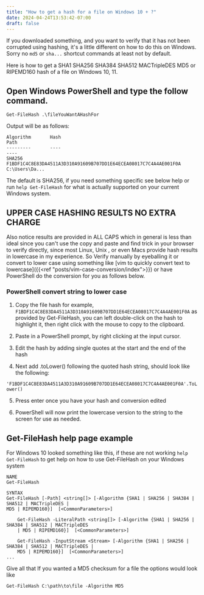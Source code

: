 ```yaml
---
title: "How to get a hash for a file on Windows 10 + ?"
date: 2024-04-24T13:53:42-07:00
draft: false
---
```


If you downloaded something, and you want to verify that it has not been corrupted using hashing, it's a little 
different on how to do this on Windows.  Sorry no `md5` or `sha...` shortcut commands at least not by default.
 
Here is how to get a SHA1 SHA256  SHA384  SHA512 MACTripleDES
MD5 or RIPEMD160 hash of a file on Windows 10, 11. 

## Open Windows PowerShell and type the follow command.

    Get-FileHash .\fileYouWantAHashFor

Output will be as follows:
    
    Algorithm       Hash                                                                   Path
    ---------       ----                                                                   ----
    SHA256          F1BDF1C4C8E83DA4511A3D310A91609B707DD1E64ECEA08017C7C4A4AE001F0A       C:\Users\Da...


The default is SHA256, if you need something specific see below help or run 
`help Get-FileHash` for what is actually supported on your current Windows system.

## UPPER CASE HASHING RESULTS NO EXTRA CHARGE
Also notice results are provided in ALL CAPS which in 
general is less than ideal since you can't use the copy and paste and find trick in your browser to verify directly, 
since most Linux, Unix , or even Macs provide hash results in lowercase in my experience. So Verify manually by 
eyeballing it or convert to lower case using something like [vim to quickly convert text to lowercase]({{<ref "posts/vim-case-conversion/index">}}) or have PowerShell do the conversion for you as follows below.

### PowerShell convert string to lower case

1. Copy the file hash for example, `F1BDF1C4C8E83DA4511A3D310A91609B707DD1E64ECEA08017C7C4A4AE001F0A` as provided by Get-FileHash, you can left double-click on the hash to highlight it, then right click with the mouse to copy to the clipboard.

2. Paste in a PowerShell prompt, by right clicking at the input cursor.
3.  Edit the hash by adding single quotes at the start and the end of the hash

4. Next add .toLower() following the quoted hash string, should look like the following:

`'F1BDF1C4C8E83DA4511A3D310A91609B707DD1E64ECEA08017C7C4A4AE001F0A'.ToLower()`

5. Press enter once you have your hash and conversion edited  

6. PowerShell will now print the lowercase version to the string to the screen for use as needed. 

## Get-FileHash help page example

For Windows 10 looked something like this, if these are not working  `help Get-FileHash` to get help on how to use 
Get-FileHash on your Windows system

    NAME
    Get-FileHash
    
    SYNTAX
    Get-FileHash [-Path] <string[]> [-Algorithm {SHA1 | SHA256 | SHA384 | SHA512 | MACTripleDES |
    MD5 | RIPEMD160}]  [<CommonParameters>]

        Get-FileHash -LiteralPath <string[]> [-Algorithm {SHA1 | SHA256 | SHA384 | SHA512 | MACTripleDES
        | MD5 | RIPEMD160}]  [<CommonParameters>]

        Get-FileHash -InputStream <Stream> [-Algorithm {SHA1 | SHA256 | SHA384 | SHA512 | MACTripleDES |
        MD5 | RIPEMD160}]  [<CommonParameters>]
    ...


Give all that If you wanted a MD5 checksum for a file the options would look like

    Get-FileHash C:\path\to\file -Algorithm MD5

